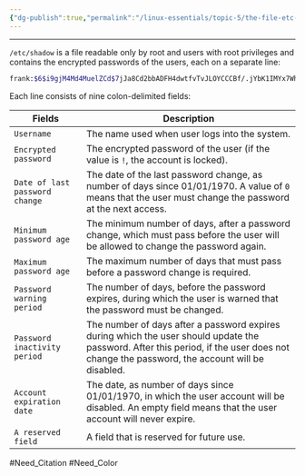 ```yaml
---
{"dg-publish":true,"permalink":"/linux-essentials/topic-5/the-file-etc-shadow/","dgPassFrontmatter":true}
---
```


---
`/etc/shadow` is a file readable only by root and users with root privileges and contains the encrypted passwords of the users, each on a separate line:

```bash
frank:$6$i9gjM4Md4MuelZCd$7jJa8Cd2bbADFH4dwtfvTvJLOYCCCBf/.jYbK1IMYx7Wh4fErXcc2xQVU2N1gb97yI YaiqH.jjJammzof2Jfr/:18029:0:99999:7:::
```

Each line consists of nine colon-delimited fields:

| Fields                         | Description                                                                                                                                                                              |
| ------------------------------ | ---------------------------------------------------------------------------------------------------------------------------------------------------------------------------------------- |
| `Username`                     | The name used when user logs into the system.                                                                                                                                            |
| `Encrypted password`           | The encrypted password of the user (if the value is `!`, the account is locked).                                                                                                         |
| `Date of last password change` | The date of the last password change, as number of days since 01/01/1970. A value of `0` means that the user must change the password at the next access.                                |
| `Minimum password age`         | The minimum number of days, after a password change, which must pass before the user will be allowed to change the password again.                                                       |
| `Maximum password age`         | The maximum number of days that must pass before a password change is required.                                                                                                          |
| `Password warning period`      | The number of days, before the password expires, during which the user is warned that the password must be changed.                                                                      |
| `Password inactivity period`   | The number of days after a password expires during which the user should update the password. After this period, if the user does not change the password, the account will be disabled. |
| `Account expiration date`      | The date, as number of days since 01/01/1970, in which the user account will be disabled. An empty field means that the user account will never expire.                                  |
| `A reserved field`             | A field that is reserved for future use.                                                                                                                                                 |

#Need_Citation #Need_Color